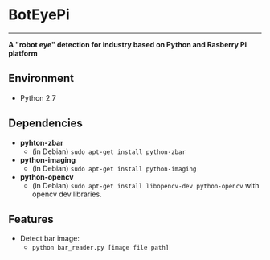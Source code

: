 # BotEyePi
----
**A "robot eye" detection for industry based on Python and Rasberry Pi platform**



## Environment
* Python 2.7

## Dependencies
* **pyhton-zbar**
	* (in Debian) `sudo apt-get install python-zbar`
* **python-imaging**
	* (in Debian) `sudo apt-get install python-imaging`
* **python-opencv**
	* (in Debian) `sudo apt-get install libopencv-dev python-opencv` with opencv dev libraries.


## Features
* Detect bar image:
	* `python bar_reader.py [image file path]`

